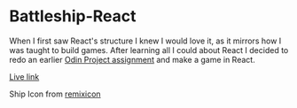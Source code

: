 # Battleship-React
When I first saw React's structure I knew I would love it, as it mirrors how I was taught to build games.
After learning all I could about React I decided to redo an earlier [Odin Project assignment](https://www.theodinproject.com/lessons/node-path-javascript-battleship) and make a game in React.

[Live link](https://velvety-moxie-6a1467.netlify.app/)

Ship Icon from [remixicon](https://remixicon.com/)